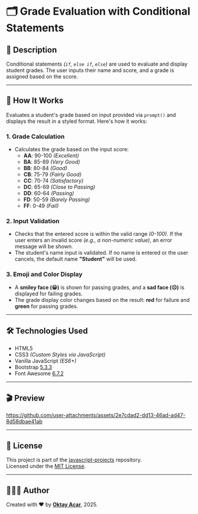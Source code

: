 # 🗂️ Grade Evaluation with Conditional Statements

## 📝 Description

Conditional statements _(`if`, `else if`, `else`)_ are used to evaluate and display student grades. The user inputs their name and score, and a grade is assigned based on the score.

---

## 🔧 How It Works

Evaluates a student's grade based on input provided via `prompt()` and displays the result in a styled format. Here's how it works:

### 1. **Grade Calculation**

- Calculates the grade based on the input score:
  - **AA**: 90-100 _(Excellent)_
  - **BA**: 85-89 _(Very Good)_
  - **BB**: 80-84 _(Good)_
  - **CB**: 75-79 _(Fairly Good)_
  - **CC**: 70-74 _(Satisfactory)_
  - **DC**: 65-69 _(Close to Passing)_
  - **DD**: 60-64 _(Passing)_
  - **FD**: 50-59 _(Barely Passing)_
  - **FF**: 0-49 _(Fail)_

### 2. **Input Validation**

- Checks that the entered score is within the valid range _(0-100)_. If the user enters an invalid score _(e.g., a non-numeric value)_, an error message will be shown.
- The student's name input is validated. If no name is entered or the user cancels, the default name **"Student"** will be used.

### 3. **Emoji and Color Display**

- A **smiley face (😀)** is shown for passing grades, and a **sad face (☹️)** is displayed for failing grades.
- The grade display color changes based on the result: **red** for failure and **green** for passing grades.

---

## 🛠️ Technologies Used

- HTML5
- CSS3 _(Custom Styles via JavaScript)_
- Vanilla JavaScript _(ES6+)_
- Bootstrap [5.3.3](https://getbootstrap.com/docs/5.3/getting-started/introduction/)
- Font Awesome [6.7.2](https://cdnjs.cloudflare.com/ajax/libs/font-awesome/6.7.2/css/all.min.css)

---

## 🎬 Preview

https://github.com/user-attachments/assets/2e7cdad2-dd13-46ad-ad47-8d58dbae41ab

---

## 📄 License

This project is part of the [javascript-projects](https://github.com/oktay-acar/javascript-projects) repository.  
Licensed under the [MIT License](https://github.com/oktay-acar/javascript-projects/blob/main/LICENSE).

---

## 👨🏻‍💻 Author

Created with ❤️ by **[Oktay Acar](https://github.com/oktay-acar)**, 2025.
